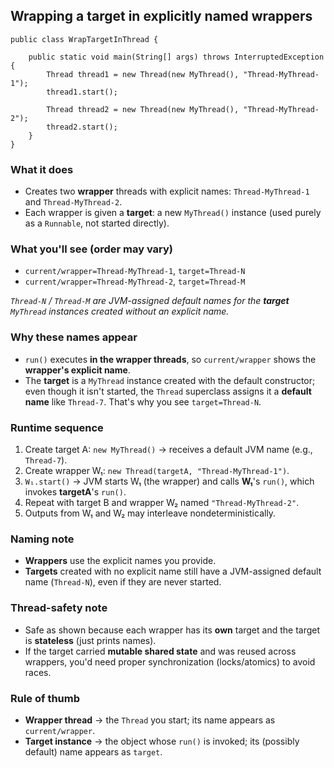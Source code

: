## Wrapping a target in explicitly **named** wrappers

```
public class WrapTargetInThread {

    public static void main(String[] args) throws InterruptedException {
        Thread thread1 = new Thread(new MyThread(), "Thread-MyThread-1");
        thread1.start();

        Thread thread2 = new Thread(new MyThread(), "Thread-MyThread-2");
        thread2.start();
    }
}
```

### What it does
-   Creates two **wrapper** threads with explicit names: `Thread-MyThread-1` and `Thread-MyThread-2`.
-   Each wrapper is given a **target**: a new `MyThread()` instance (used purely as a `Runnable`, not started directly).

### What you'll see (order may vary)
-   `current/wrapper=Thread-MyThread-1`, `target=Thread-N`
-   `current/wrapper=Thread-MyThread-2`, `target=Thread-M`

*`Thread-N` / `Thread-M` are JVM-assigned default names for the **target** `MyThread` instances created without an explicit name.*

### Why these names appear
-   `run()` executes **in the wrapper threads**, so `current/wrapper` shows the **wrapper's explicit name**.
-   The **target** is a `MyThread` instance created with the default constructor; even though it isn't started, the `Thread` superclass assigns it a **default name** like `Thread-7`. That's why you see `target=Thread-N`.

### Runtime sequence
1.  Create target A: `new MyThread()` → receives a default JVM name (e.g., `Thread-7`).
2.  Create wrapper W₁: `new Thread(targetA, "Thread-MyThread-1")`.
3.  `W₁.start()` → JVM starts W₁ (the wrapper) and calls **W₁**'s `run()`, which invokes **targetA**'s `run()`.
4.  Repeat with target B and wrapper W₂ named `"Thread-MyThread-2"`.
5.  Outputs from W₁ and W₂ may interleave nondeterministically.

### Naming note
-   **Wrappers** use the explicit names you provide.
-   **Targets** created with no explicit name still have a JVM-assigned default name (`Thread-N`), even if they are never started.

### Thread-safety note
-   Safe as shown because each wrapper has its **own** target and the target is **stateless** (just prints names).
-   If the target carried **mutable shared state** and was reused across wrappers, you'd need proper synchronization (locks/atomics) to avoid races.

### Rule of thumb
-   **Wrapper thread** → the `Thread` you start; its name appears as `current/wrapper`.
-   **Target instance** → the object whose `run()` is invoked; its (possibly default) name appears as `target`.
